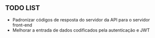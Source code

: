## TODO LIST
- Padronizar códigos de resposta do servidor da API para o servidor front-end
- Melhorar a entrada de dados codificados pela autenticação e JWT